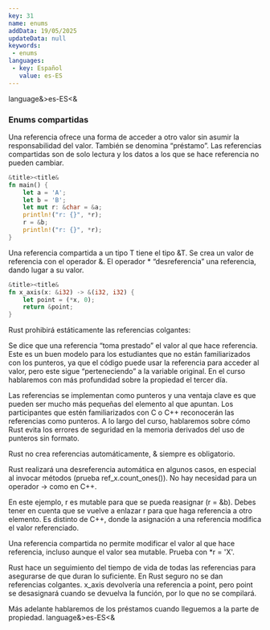 ```yaml
---
key: 31
name: enums
addData: 19/05/2025
updateData: null
keywords: 
 - enums
languages:
 - key: Español
   value: es-ES
---
```

language&>es-ES<&
### Enums compartidas

Una referencia ofrece una forma de acceder a otro valor sin asumir la responsabilidad del valor. También se denomina “préstamo”. Las referencias compartidas son de solo lectura y los datos a los que se hace referencia no pueden cambiar.

```rust
&title><title&
fn main() {
    let a = 'A';
    let b = 'B';
    let mut r: &char = &a;
    println!("r: {}", *r);
    r = &b;
    println!("r: {}", *r);
}
```

Una referencia compartida a un tipo T tiene el tipo &T. Se crea un valor de referencia con el operador &. El operador * “desreferencia” una referencia, dando lugar a su valor.

```rust
&title><title&
fn x_axis(x: &i32) -> &(i32, i32) {
    let point = (*x, 0);
    return &point;
}
```

Rust prohibirá estáticamente las referencias colgantes:

Se dice que una referencia “toma prestado” el valor al que hace referencia. Este es un buen modelo para los estudiantes que no están familiarizados con los punteros, ya que el código puede usar la referencia para acceder al valor, pero este sigue “perteneciendo” a la variable original. En el curso hablaremos con más profundidad sobre la propiedad el tercer día.

Las referencias se implementan como punteros y una ventaja clave es que pueden ser mucho más pequeñas del elemento al que apuntan. Los participantes que estén familiarizados con C o C++ reconocerán las referencias como punteros. A lo largo del curso, hablaremos sobre cómo Rust evita los errores de seguridad en la memoria derivados del uso de punteros sin formato.

Rust no crea referencias automáticamente, & siempre es obligatorio.

Rust realizará una desreferencia automática en algunos casos, en especial al invocar métodos (prueba ref_x.count_ones()). No hay necesidad para un operador -> como en C++.

En este ejemplo, r es mutable para que se pueda reasignar (r = &b). Debes tener en cuenta que se vuelve a enlazar r para que haga referencia a otro elemento. Es distinto de C++, donde la asignación a una referencia modifica el valor referenciado.

Una referencia compartida no permite modificar el valor al que hace referencia, incluso aunque el valor sea mutable. Prueba con *r = 'X'.

Rust hace un seguimiento del tiempo de vida de todas las referencias para asegurarse de que duran lo suficiente. En Rust seguro no se dan referencias colgantes. x_axis devolvería una referencia a point, pero point se desasignará cuando se devuelva la función, por lo que no se compilará.

Más adelante hablaremos de los préstamos cuando lleguemos a la parte de propiedad.
language&>es-ES<&